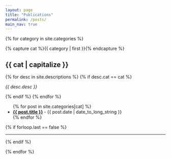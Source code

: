 ```yaml
---
layout: page
title: "Publications"
permalink: /posts/
main_nav: true
---
```


{% for category in site.categories %}

  {% capture cat %}{{ category | first }}{% endcapture %}
  <h2 id="{{cat}}">{{ cat | capitalize }}</h2>

  {% for desc in site.descriptions %}
    {% if desc.cat == cat %}
      <p class="desc"><em>{{ desc.desc }}</em></p>
    {% endif %}
  {% endfor %}

  <ul class="posts-list">
  {% for post in site.categories[cat] %}
    <li>
      <strong>
        <a href="{{ post.url | prepend: site.baseurl }}">{{ post.title }}</a>
      </strong>
      <span class="post-date">- {{ post.date | date_to_long_string }}</span>
    </li>
  {% endfor %}
  </ul>

  {% if forloop.last == false %}<hr>{% endif %}

{% endfor %}
<br>
